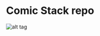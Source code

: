 Comic Stack repo
===========
![alt tag](https://raw.github.com/sameid/ComicLocker/master/etc/test.png)
